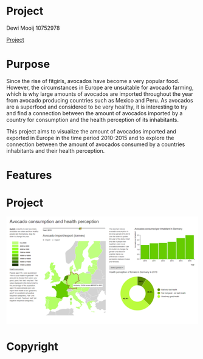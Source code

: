 # Project

Dewi Mooij 10752978

[Project](https://DMooij.github.io/programmeerproject/index.html)

# Purpose

Since the rise of fitgirls, avocados have become a very popular food. However, the circumstances in Europe are unsuitable for avocado farming, which is why large amounts of avocados are imported throughout the year from avocado producing countries such as Mexico and Peru. As avocados are a superfood and considered to be very healthy, it is interesting to try and find a connection between the amount of avocados imported by a country for consumption and the health perception of its inhabitants.  

This project aims to visualize the amount of avocados imported and exported in Europe in the time period 2010-2015 and to explore the connection between the amount of avocados consumed by a countries inhabitants and their health perception.

# Features


# Project
![Project](doc/project.png)

# Copyright
